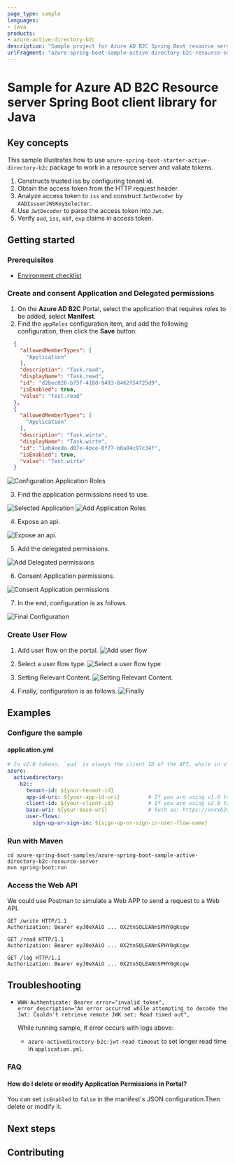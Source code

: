 ```yaml
---
page_type: sample
languages:
- java
products:
- azure-active-directory-b2c
description: "Sample project for Azure AD B2C Spring Boot resource server client library"
urlFragment: "azure-spring-boot-sample-active-directory-b2c-resource-server"
---
```


# Sample for Azure AD B2C Resource server Spring Boot client library for Java

## Key concepts
This sample illustrates how to use `azure-spring-boot-starter-active-directory-b2c` package to work in a resource server and valiate tokens. 

1. Constructs trusted iss by configuring tenant id.
2. Obtain the access token from the HTTP request header.
3. Analyze access token to `iss` and construct `JwtDecoder` by `AADIssuerJWSKeySelector`.
4. Use `JwtDecoder` to parse the access token into `Jwt`.
5. Verify `aud`, `iss`, `nbf`, `exp` claims in access token.

## Getting started
### Prerequisites
- [Environment checklist][environment_checklist]

### Create and consent Application and Delegated permissions 
1. On the **Azure AD B2C** Portal, select the application that requires roles to be added, select **Manifest**.
2. Find the `appRoles` configuration item, and add the following configuration, then click the **Save** button.
```json
  {
    "allowedMemberTypes": [
      "Application"
    ],
    "description": "Task.read",
    "displayName": "Task.read",
    "id": "d2bec026-b75f-418d-9493-8462f54f25d9",
    "isEnabled": true, 
    "value": "Test.read"
  },
  {
    "allowedMemberTypes": [
      "Application"
    ],
    "description": "Task.wirte",
    "displayName": "Task.wirte",
    "id": "1ab4eeda-d07e-4bce-8f77-b0a84c97c34f",
    "isEnabled": true,
    "value": "Test.wirte"
  }
```

![Configuration Application Roles](docs/image-configuration-application-roles.png "Configuration Application Roles")

3. Find the application permissions need to use.

![Selected Application](docs/image-selected-application.png "Selected Application")
![Add Application Roles](docs/image-add-application-roles.png "Add Application Roles")

4. Expose an api.

![Expose an api.](docs/image-expose-an-api.png "Expose an api.")

5. Add the delegated permissions.

![Add Delegated permissions](docs/image-add-delegated-permissions.png "Add Delegated permissions")

6. Consent Application permissions.

![Consent Application permissions](docs/image-consent-application-and-delegated-permissions.png "Consent Application permissions")

7. In the end, configuration is as follows.
   
![Final Configuration](docs/image-final-configuration.png "Final Configuration")

### Create User Flow
1. Add user flow on the portal.
![Add user flow](docs/image-add-user-flow.png "Add user flow")
   
2. Select a user flow type.
![Select a user flow type](docs/image-select-a-user-flow-type.png "Select a user flow type")

3. Setting Relevant Content.
![Setting Relevant Content.](docs/image-setting-relevant-content.png "Setting Relevant Content.")
   
4. Finally, configuration is as follows.
![Finally](docs/image-user-flow-finally.png "Finally")
   
## Examples
### Configure the sample
#### application.yml

```yaml
# In v2.0 tokens, `aud` is always the client ID of the API, while in v1.0 tokens it can be the app id uri.
azure:
  activedirectory:
    b2c:
      tenant-id: ${your-tenant-id}
      app-id-uri: ${your-app-id-uri}         # If you are using v1.0 token, please configure app-id-uri for `aud` verification
      client-id: ${your-client-id}           # If you are using v2.0 token, please configure client-id for `aud` verification
      base-uri: ${your-base-uri}             # Such as: https://xxxxb2c.b2clogin.com
      user-flows:
        sign-up-or-sign-in: ${sign-up-or-sign-in-user-flow-name}
```

### Run with Maven
```
cd azure-spring-boot-samples/azure-spring-boot-sample-active-directory-b2c-resource-server
mvn spring-boot:run
```

### Access the Web API
We could use Postman to simulate a Web APP to send a request to a Web API.

```http request
GET /write HTTP/1.1
Authorization: Bearer eyJ0eXAiO ... 0X2tnSQLEANnSPHY0gKcgw
```
```http request
GET /read HTTP/1.1
Authorization: Bearer eyJ0eXAiO ... 0X2tnSQLEANnSPHY0gKcgw
```
```http request
GET /log HTTP/1.1
Authorization: Bearer eyJ0eXAiO ... 0X2tnSQLEANnSPHY0gKcgw
```

## Troubleshooting
- `WWW-Authenticate: Bearer error="invalid_token", error_description="An error occurred while attempting to decode the Jwt: Couldn't retrieve remote JWK set: Read timed out",`
  
    While running sample, if error occurs with logs above:
    - `azure-activedirectory-b2c:jwt-read-timeout` to set longer read time in `application.yml`.
    
### FAQ
#### How do I delete or modify Application Permissions in Portal?
You can set `isEnabled` to `false` in the manifest's JSON configuration.Then delete or modify it.

## Next steps
## Contributing
<!-- LINKS -->
[environment_checklist]: https://github.com/Azure/azure-sdk-for-java/blob/master/sdk/spring/ENVIRONMENT_CHECKLIST.md#ready-to-run-checklist
